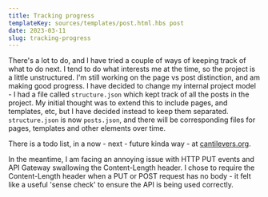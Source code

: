 ```yaml
---
title: Tracking progress
templateKey: sources/templates/post.html.hbs post
date: 2023-03-11
slug: tracking-progress
---
```

There's a lot to do, and I have tried a couple of ways of keeping track of what to do next. I tend to do what interests me at the time, so the project is a little unstructured. I'm still working on the page vs post distinction, and am making good progress. I have decided to change my internal project model - I had a file called `structure.json` which kept track of all the posts in the project. My initial thought was to extend this to include pages, and templates, etc, but I have decided instead to keep them separated. `structure.json` is now `posts.json`, and there will be corresponding files for pages, templates and other elements over time.

There is a todo list, in a now - next - future kinda way - at [cantilevers.org](https://www.cantilevers.org/todo).

In the meantime, I am facing an annoying issue with HTTP PUT events and API Gateway swallowing the Content-Length header. I chose to require the Content-Length header when a PUT or POST request has no body - it felt like a useful 'sense check' to ensure the API is being used correctly.
